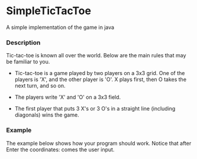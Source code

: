 # SimpleTicTacToe
A simple implementation of the game in java

### Description
Tic-tac-toe is known all over the world. Below are the main rules that may be familiar to you.

- Tic-tac-toe is a game played by two players on a 3x3 grid. One of the players is 'X', and the other player is 'O'. X plays first, then O takes the next turn, and so on.

- The players write 'X' and 'O' on a 3x3 field.

- The first player that puts 3 X's or 3 O's in a straight line (including diagonals) wins the game.

### Example
The example below shows how your program should work.
Notice that after Enter the coordinates: comes the user input.

